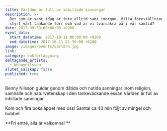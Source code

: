 ```yaml
---
title: Världen är full av inbillade sanningar
description: >-
  Det som är sant idag är inte alltid sant imorgon. Vilka föreställningar har
  styrt vårt tänkande förr och vad är vi tvärsäkra på i vår samtid?
date: 2017-09-30 00:00:00 +0200
event_data:
  start_datetime: 2017-10-11 00:00:00 +0200
  end_datetime: 2017-10-11 21:30:00 +0200
image: /images/events/varldrn.jpg
link:
category: bokförläggning
deltagande_artists:
  - bennynilsson
slutet_salskap: false
published: true
---
```


Benny Nilsson guidar genom d&aring;tida och nutida sanningar inom religion, samh&auml;lle och naturvetenskap i den tankev&auml;ckande ess&auml;n V&auml;rlden &auml;r full av inbillade sanningar.

Kom och fira boksl&auml;ppet med oss\! Samtal ca 40 min följt av mingel och bubbel.

\*\*Fri entr&eacute;, alla &auml;r v&auml;lkomna\! \*\*